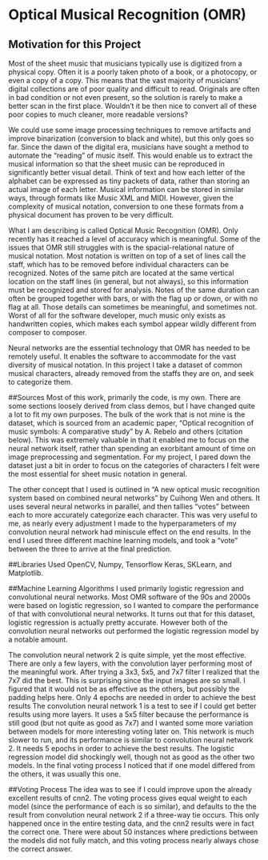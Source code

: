 # Optical Musical Recognition (OMR)

## Motivation for this Project
Most of the sheet music that musicians typically use is digitized from a physical copy.
Often it is a poorly taken photo of a book, or a photocopy, or even a copy of a copy. This means
that the vast majority of musicians’ digital collections are of poor quality and difficult to read.
Originals are often in bad condition or not even present, so the solution is rarely to make a
better scan in the first place. Wouldn’t it be then nice to convert all of these poor copies to much
cleaner, more readable versions?

We could use some image processing techniques to remove artifacts and improve
binarization (conversion to black and white), but this only goes so far. Since the dawn of the
digital era, musicians have sought a method to automate the “reading” of music itself. This
would enable us to extract the musical information so that the sheet music can be reproduced in
significantly better visual detail. Think of text and how each letter of the alphabet can be
expressed as tiny packets of data, rather than storing an actual image of each letter. Musical
information can be stored in similar ways, through formats like Music XML and MIDI. However,
given the complexity of musical notation, conversion to one these formats from a physical
document has proven to be very difficult.

What I am describing is called Optical Music Recognition (OMR). Only recently has it
reached a level of accuracy which is meaningful. Some of the issues that OMR still struggles
with is the spacial-relational nature of musical notation. Most notation is written on top of a set of
lines call the staff, which has to be removed before individual characters can be recognized.
Notes of the same pitch are located at the same vertical location on the staff lines (in general,
but not always), so this information must be recognized and stored for analysis. Notes of the
same duration can often be grouped together with bars, or with the flag up or down, or with no
flag at all. Those details can sometimes be meaningful, and sometimes not. Worst of all for the
software developer, much music only exists as handwritten copies, which makes each symbol
appear wildly different from composer to composer.

Neural networks are the essential technology that OMR has needed to be remotely
useful. It enables the software to accommodate for the vast diversity of musical notation. In this
project I take a dataset of common musical characters, already removed from the staffs they are
on, and seek to categorize them.


##Sources
Most of this work, primarily the code, is my own. There are some sections loosely
derived from class demos, but I have changed quite a lot to fit my own purposes. The bulk of the
work that is not mine is the dataset, which is sourced from an academic paper, “Optical
recognition of music symbols: A comparative study” by A. Rebelo and others (citation below).
This was extremely valuable in that it enabled me to focus on the neural network itself, rather
than spending an exorbitant amount of time on image preprocessing and segmentation. For my
project, I pared down the dataset just a bit in order to focus on the categories of characters I felt
were the most essential for sheet music notation in general.

The other concept that I used is outlined in “A new optical music recognition system
based on combined neural networks” by Cuihong Wen and others. It uses several neural
networks in parallel, and then tallies “votes” between each to more accurately categorize each
character. This was very useful to me, as nearly every adjustment I made to the
hyperparameters of my convolution neural network had miniscule effect on the end results. In
the end I used three different machine learning models, and took a “vote” between the three to
arrive at the final prediction.

##Libraries Used
OpenCV, Numpy, Tensorflow Keras, SKLearn, and Matplotlib.

##Machine Learning Algorithms
I used primarily logistic regression and convolutional neural networks. Most OMR
software of the 90s and 2000s were based on logistic regression, so I wanted to compare the
performance of that with convolutional neural networks. It turns out that for this dataset, logistic
regression is actually pretty accurate. However both of the convolution neural networks out
performed the logistic regression model by a notable amount.

The convolution neural network 2 is quite simple, yet the most effective. There are only a
few layers, with the convolution layer performing most of the meaningful work. After trying a 3x3,
5x5, and 7x7 filter I realized that the 7x7 did the best. This is surprising since the input images
are so small. I figured that it would not be as effective as the others, but possibly the padding
helps here. Only 4 epochs are needed in order to achieve the best results
The convolution neural network 1 is a test to see if I could get better results using more
layers. It uses a 5x5 filter because the performance is still good (but not quite as good as 7x7)
and I wanted some more variation between models for more interesting voting later on. This 
network is much slower to run, and its performance is similar to convolution neural network 2. It
needs 5 epochs in order to achieve the best results.
The logistic regression model did shockingly well, though not as good as the other two
models. In the final voting process I noticed that if one model differed from the others, it was
usually this one.

##Voting Process
The idea was to see if I could improve upon the already excellent results of cnn2. The voting process
gives equal weight to each model (since the performance of each is so similar), and defaults to
the the result from convolution neural network 2 if a three-way tie occurs. This only happened
once in the entire testing data, and the cnn2 results were in fact the correct one. There were
about 50 instances where predictions between the models did not fully match, and this voting
process nearly always chose the correct answer.
